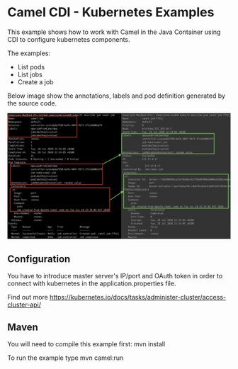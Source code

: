 Camel CDI - Kubernetes Examples
================================

This example shows how to work with Camel in the Java Container using CDI to configure kubernetes components.

The examples:

* List pods
* List jobs
* Create a job

Below image show the annotations, labels and pod definition generated by the source code.

![Kubectl command line](./img/kubectl.png "Command line") 



## Configuration

You have to introduce master server's IP/port and OAuth token in order to connect with kubernetes in the application.properties file.


Find out more https://kubernetes.io/docs/tasks/administer-cluster/access-cluster-api/



## Maven

You will need to compile this example first:
  mvn install

To run the example type
  mvn camel:run



